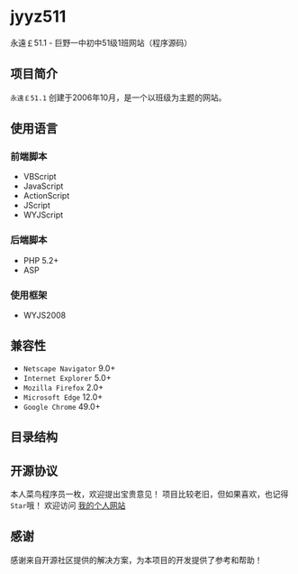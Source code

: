 # jyyz511
永遠￡51.1 - 巨野一中初中51级1班网站（程序源码）

## 项目简介
 `永遠￡51.1` 创建于2006年10月，是一个以班级为主题的网站。

## 使用语言
### 前端脚本
 - VBScript
 - JavaScript
 - ActionScript
 - JScript
 - WYJScript
### 后端脚本
 - PHP 5.2+
 - ASP
### 使用框架
 - WYJS2008

## 兼容性
 - `Netscape Navigator` 9.0+
 - `Internet Explorer` 5.0+
 - `Mozilla Firefox` 2.0+
 - `Microsoft Edge` 12.0+
 - `Google Chrome` 49.0+
 
## 目录结构


## 开源协议
本人菜鸟程序员一枚，欢迎提出宝贵意见！
项目比较老旧，但如果喜欢，也记得`Star`哦！
欢迎访问 [我的个人网站](https://sheaneh.com)

## 感谢
感谢来自开源社区提供的解决方案，为本项目的开发提供了参考和帮助！
